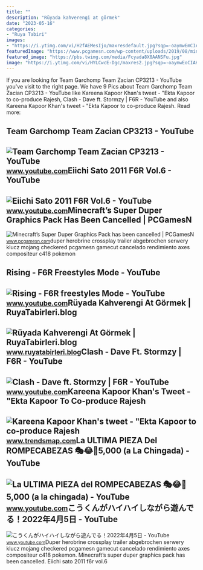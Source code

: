 ```yaml
---
title: ""
description: "Rüyada kahverengi at görmek"
date: "2023-05-16"
categories:
- "Ruya Tabiri"
images:
- "https://i.ytimg.com/vi/H2fAEMesIjo/maxresdefault.jpg?sqp=-oaymwEmCIAKENAF8quKqQMa8AEB-AH-CYAC0AWKAgwIABABGGUgXyhTMA8=&amp;rs=AOn4CLCJYSghky0o-ilndxvg6fCYAda1ug"
featuredImage: "https://www.pcgamesn.com/wp-content/uploads/2019/08/minecraft-super-duper-graphics-pack.jpg"
featured_image: "https://pbs.twimg.com/media/Fcyada8X0AANSFu.jpg"
image: "https://i.ytimg.com/vi/HYLCwcE-Dgc/maxres2.jpg?sqp=-oaymwEoCIAKENAF8quKqQMcGADwAQH4AYwCgALgA4oCDAgAEAEYRSBHKGUwDw==&amp;rs=AOn4CLC_ulBvmvqa2cf2uT56Qfk3FCYaDA"
---
```


If you are looking for Team Garchomp Team Zacian CP3213 - YouTube you've visit to the right page. We have 9 Pics about Team Garchomp Team Zacian CP3213 - YouTube like Kareena Kapoor Khan's tweet - "Ekta Kapoor to co-produce Rajesh, Clash - Dave ft. Stormzy | F6R - YouTube and also Kareena Kapoor Khan's tweet - "Ekta Kapoor to co-produce Rajesh. Read more:

Team Garchomp Team Zacian CP3213 - YouTube
------------------------------------------

 ![Team Garchomp Team Zacian CP3213 - YouTube](https://i.ytimg.com/vi/HYLCwcE-Dgc/maxres2.jpg?sqp=-oaymwEoCIAKENAF8quKqQMcGADwAQH4AYwCgALgA4oCDAgAEAEYRSBHKGUwDw==&rs=AOn4CLC_ulBvmvqa2cf2uT56Qfk3FCYaDA) <small>www.youtube.com</small>Eiichi Sato 2011 F6R Vol.6 - YouTube
------------------------------------

 ![Eiichi Sato 2011 F6R Vol.6 - YouTube](https://i.ytimg.com/vi/6WGUOY0uD9g/maxresdefault.jpg) <small>www.youtube.com</small>Minecraft’s Super Duper Graphics Pack Has Been Cancelled | PCGamesN
-------------------------------------------------------------------

 ![Minecraft’s Super Duper Graphics Pack has been cancelled | PCGamesN](https://www.pcgamesn.com/wp-content/uploads/2019/08/minecraft-super-duper-graphics-pack.jpg) <small>www.pcgamesn.com</small>duper herobrine crossplay trailer abgebrochen serwery klucz mojang checkered pcgamesn gamecut cancelado rendimiento axes compositeur c418 pokemon

Rising - F6R Freestyles Mode - YouTube
--------------------------------------

 ![Rising - F6R freestyles Mode - YouTube](https://i.ytimg.com/vi/hB08g2D9eUo/maxresdefault.jpg?sqp=-oaymwEmCIAKENAF8quKqQMa8AEB-AHUBoAC4AOKAgwIABABGGUgTihcMA8=&rs=AOn4CLB0LVHQMqBNcNGrMFIqmHOkhucrcg) <small>www.youtube.com</small>Rüyada Kahverengi At Görmek | RuyaTabirleri.blog
------------------------------------------------

 ![Rüyada Kahverengi At Görmek | RuyaTabirleri.blog](https://www.ruyatabirleri.blog/wp-content/uploads/2018/03/ruyada-kahverengi-at-gormek.jpg) <small>www.ruyatabirleri.blog</small>Clash - Dave Ft. Stormzy | F6R - YouTube
----------------------------------------

 ![Clash - Dave ft. Stormzy | F6R - YouTube](https://i.ytimg.com/vi/rXMiYaObirc/maxresdefault.jpg?sqp=-oaymwEmCIAKENAF8quKqQMa8AEB-AHUBoAC4AOKAgwIABABGGUgVihDMA8=&rs=AOn4CLATvdtOVwLK2WBi4g21qUtM4T91FA) <small>www.youtube.com</small>Kareena Kapoor Khan's Tweet - "Ekta Kapoor To Co-produce Rajesh
---------------------------------------------------------------

 ![Kareena Kapoor Khan's tweet - "Ekta Kapoor to co-produce Rajesh](https://pbs.twimg.com/media/Fcyada8X0AANSFu.jpg) <small>www.trendsmap.com</small>La ULTIMA PIEZA Del ROMPECABEZAS 🎭😂🧘5,000 (a La Chingada) - YouTube
-------------------------------------------------------------------

 ![La ULTIMA PIEZA del ROMPECABEZAS 🎭😂🧘5,000 (a la chingada) - YouTube](https://i.ytimg.com/vi/KdZ3OosEZ6s/hq2.jpg?sqp=-oaymwEoCOADEOgC8quKqQMcGADwAQH4Ad4EgAK4CIoCDAgAEAEYZSBMKGMwDw==&rs=AOn4CLCfzFvJaPoNerKMbSKycXF-fCyaDA) <small>www.youtube.com</small>こうくんがハイハイしながら遊んでる！2022年4月5日 - YouTube
-------------------------------------

 ![こうくんがハイハイしながら遊んでる！2022年4月5日 - YouTube](https://i.ytimg.com/vi/H2fAEMesIjo/maxresdefault.jpg?sqp=-oaymwEmCIAKENAF8quKqQMa8AEB-AH-CYAC0AWKAgwIABABGGUgXyhTMA8=&rs=AOn4CLCJYSghky0o-ilndxvg6fCYAda1ug) <small>www.youtube.com</small>Duper herobrine crossplay trailer abgebrochen serwery klucz mojang checkered pcgamesn gamecut cancelado rendimiento axes compositeur c418 pokemon. Minecraft’s super duper graphics pack has been cancelled. Eiichi sato 2011 f6r vol.6
